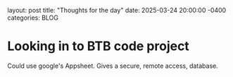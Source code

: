 layout: post
title: "Thoughts for the day"
date: 2025-03-24 20:00:00 -0400
categories: BLOG

# Looking in to BTB code project

Could use google's Appsheet.
Gives a secure, remote access, database.

